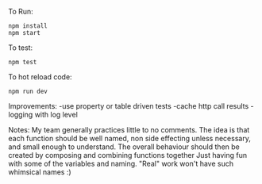 To Run:
```
npm install
npm start
```

To test:
```
npm test
```

To hot reload code:
```
npm run dev
```

Improvements:
-use property or table driven tests
-cache http call results
-logging with log level


Notes:
My team generally practices little to no comments. The idea is that each function should be well named, non side effecting unless necessary, and small enough to understand. The overall behaviour should then be created by composing and combining functions together
Just having fun with some of the variables and naming. "Real" work won't have such whimsical names :)